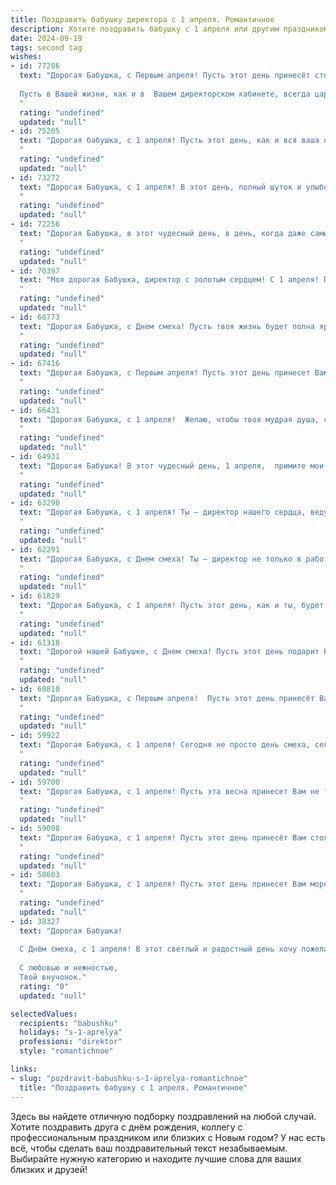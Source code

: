 ```yaml
---
title: Поздравить бабушку директора с 1 апреля. Романтичное
description: Хотите поздравить бабушку с 1 апреля или другим праздником? Наш ИИ создаст незабываемое поздравление, а вы обязательно выделитесь среди других.  
date: 2024-09-19
tags: second tag
wishes:
- id: 77286
  text: "Дорогая Бабушка, с Первым апреля! Пусть этот день принесёт столько же радости и весеннего тепла, сколько и Ваше сердце всегда дарит нам.
  
  Пусть в Вашей жизни, как и в  Вашем директорском кабинете, всегда царит порядок и гармония, а каждый день наполнен любовью и счастливыми моментами!
  "
  rating: "undefined"
  updated: "null"
- id: 75205
  text: "Дорогая бабушка, с 1 апреля! Пусть этот день, как и вся ваша жизнь, будет полон тепла, радости и нежных улыбок. Вы – директор нашей семьи, и ваша мудрость, любовь и забота всегда будут для нас путеводной звездой. Желаю вам весеннего настроения, крепкого здоровья и безграничного счастья!
  "
  rating: "undefined"
  updated: "null"
- id: 73272
  text: "Дорогая Бабушка, с 1 апреля! В этот день, полный шуток и улыбок, я хочу пожелать тебе, как и всегда, оставаться в нашей жизни яркой, мудрой и любимой директором нашего сердца. Пусть этот день принесет  тебе море позитива и  нежности, а  всю  остальную  жизнь -  радость,  благополучие  и  счастье. С  любовью  и  уважением!
  "
  rating: "undefined"
  updated: "null"
- id: 72256
  text: "Дорогая Бабушка, в этот чудесный день, в день, когда даже самые суровые сердца тают от улыбок, позвольте мне поздравить Вас с Днем Директора! Пусть Ваша мудрость и доброта всегда освещают путь, как яркая звезда на небе! Желаю Вам крепкого здоровья, неувядающей красоты и море любви от всех, кто Вас окружает!
  "
  rating: "undefined"
  updated: "null"
- id: 70397
  text: "Моя дорогая Бабушка, директор с золотым сердцем! С 1 апреля! Пусть этот день принесет вам не только улыбки и хорошее настроение, но и исполнение всех ваших самых сокровенных желаний. Вы - источник мудрости и доброты, и ваше присутствие освещает жизни всех, кто вас окружает.  Пусть весна в вашем сердце расцветает яркими красками, а каждый день будет наполнен любовью и радостью!
  "
  rating: "undefined"
  updated: "null"
- id: 68773
  text: "Дорогая Бабушка, с Днем смеха! Пусть твоя жизнь будет полна ярких красок и веселых моментов, как весенний сад после дождя!  Ты – директор своей судьбы, и я желаю тебе смело и с оптимизмом идти по этому пути, даря всем вокруг тепло и добро.  Будь всегда здоровой и счастливой!
  "
  rating: "undefined"
  updated: "null"
- id: 67416
  text: "Дорогая Бабушка, с Первым апреля! Пусть этот день принесет Вам столько же радости и улыбок, сколько Вы дарите всем вокруг. Пусть Ваша мудрость и опыт  вдохновляют новых поколений, а Ваша  душа всегда останется молодой.
  "
  rating: "undefined"
  updated: "null"
- id: 66431
  text: "Дорогая Бабушка, с 1 апреля!  Желаю, чтобы твоя мудрая душа, словно весенний ручей, пела от радости и любви. Твой директорский талант, подобно солнечному лучу, продолжает вдохновлять и дарить тепло окружающим. Пусть твоя жизнь будет наполнена счастьем, как поле тюльпанами в цвету!
  "
  rating: "undefined"
  updated: "null"
- id: 64931
  text: "Дорогая Бабушка! В этот чудесный день, 1 апреля,  примите мои самые искренние и  нежные поздравления. Вы -  настоящий  директор  своего  сердца  и  нашей  семьи,  управляющая  любовью  и  теплотой,  которая  окутывает  нас  всех. Счастья  вам,  любви,  здоровья  и  нескончаемой  радости  в  каждом  моменте  жизни!
  "
  rating: "undefined"
  updated: "null"
- id: 63290
  text: "Дорогая Бабушка, с 1 апреля! Ты – директор нашего сердца, ведущая нас по жизненному пути своей мудростью и любовью. Желаю тебе весеннего настроения, ярких красок жизни и  нескончаемого запаса сил и энергии.  Пусть каждый день будет наполнен счастьем и радостью!
  "
  rating: "undefined"
  updated: "null"
- id: 62291
  text: "Дорогая Бабушка, с Днем смеха! Ты – директор не только в работе, но и в моем  сердце,  справляешься со всеми трудностями с  юмором  и  оптимизмом. Пусть  радость  и  улыбки никогда не покидают  тебя. С праздником!
  "
  rating: "undefined"
  updated: "null"
- id: 61829
  text: "Дорогая Бабушка, с 1 апреля! Пусть этот день, как и ты, будет полон весенней радости, тепла и нежности.  Ты – директор нашей жизни, и пусть твоя мудрость и любовь всегда будут нашим вдохновением.  Будь счастлива, любима и, конечно, всегда молода душой!
  "
  rating: "undefined"
  updated: "null"
- id: 61318
  text: "Дорогой нашей Бабушке, с Днем смеха! Пусть этот день подарит Вам столько же радости и улыбок, сколько Вы дарите нам. Спасибо за Ваши мудрость и доброту, за Вашу любовь и заботу. Вы – наш директор по счастью, и мы благодарны судьбе за встречу с Вами. С праздником!
  "
  rating: "undefined"
  updated: "null"
- id: 60810
  text: "Дорогая Бабушка, с Первым апреля!  Пусть этот день принесёт Вам не только улыбки и смех, но и яркие краски весеннего настроения, а Ваша душа всегда остаётся такой же светлой и прекрасной, как первые цветы весны!
  "
  rating: "undefined"
  updated: "null"
- id: 59922
  text: "Дорогая Бабушка, с 1 апреля! Сегодня не просто день смеха, сегодня день, когда мы можем сказать, что для нас ты – не просто директор, а настоящая волшебница, которая умеет создавать уют, тепло и атмосферу любви. Пусть этот день принесёт тебе море улыбок, приятных моментов и ощущение счастья, которое ничто не сможет омрачить!
  "
  rating: "undefined"
  updated: "null"
- id: 59700
  text: "Дорогая Бабушка, с 1 апреля! Пусть эта весна принесет Вам не только яркие краски и теплые лучи, но и новые, вдохновляющие идеи, которые Вы с легкостью воплотите в жизнь, как истинный директор своей чудесной жизни.
  "
  rating: "undefined"
  updated: "null"
- id: 59098
  text: "Дорогая Бабушка, с 1 апреля! Пусть этот день принесёт Вам столько же радости и улыбок, сколько Вы их дарите нам своим теплом и заботой. Пусть директорское кресло будет Вам мягким и комфортным, а все решения приходят легко и приносят успех. С любовью и благодарностью, всегда Ваши.
  "
  rating: "undefined"
  updated: "null"
- id: 58603
  text: "Дорогая Бабушка, с 1 апреля! Пусть этот день принесет Вам море улыбок, как солнечные блики на воде, а Ваша душа будет светлой и радостной, как весеннее небо.
  "
  rating: "undefined"
  updated: "null"
- id: 38327
  text: "Дорогая Бабушка!
  
  С Днём смеха, с 1 апреля! В этот светлый и радостный день хочу пожелать тебе море улыбок и искреннего счастья. Ты — наш мудрый директор, который с любовью и заботой ведет нашу семью к согласию и пониманию. Пусть каждый новый день наполняется радостью, светом и вдохновением. Как весенний цветок, ты радуешь всех нас своим теплом и любовью.
  
  С любовью и нежностью,
  Твой внучонок."
  rating: "0"
  updated: "null"

selectedValues:
  recipients: "babushku"
  holidays: "s-1-aprelya"
  professions: "direktor"
  style: "romantichnoe"

links:
- slug: "pozdravit-babushku-s-1-aprelya-romantichnoe"
  title: "Поздравить бабушку с 1 апреля. Романтичное"
---
```


Здесь вы найдете отличную подборку поздравлений на любой случай. 
Хотите поздравить друга с днём рождения, коллегу с профессиональным праздником или близких с Новым годом? У нас есть всё, чтобы сделать ваш поздравительный текст незабываемым. Выбирайте нужную категорию и находите лучшие слова для ваших близких и друзей!
